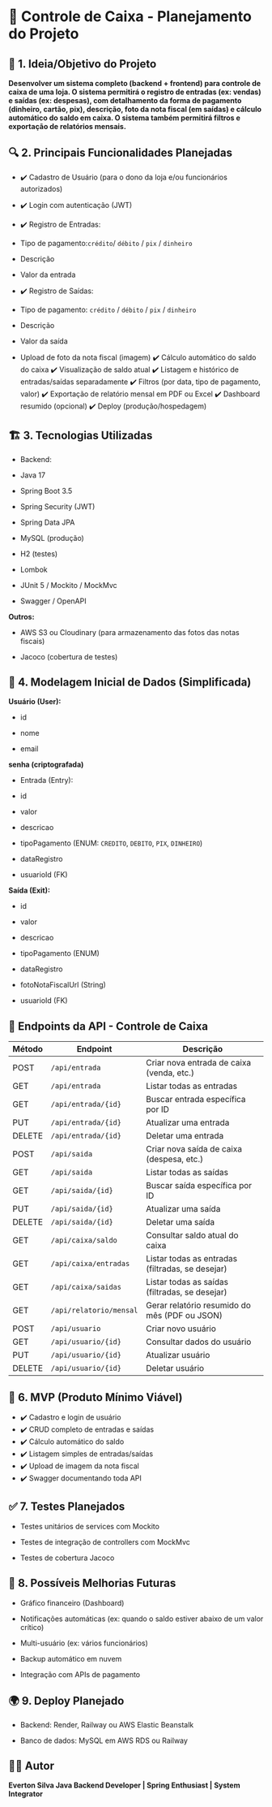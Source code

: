 # 📘 Controle de Caixa - Planejamento do Projeto

## 📝 1. Ideia/Objetivo do Projeto

**Desenvolver um sistema completo (backend + frontend) para controle de caixa de uma loja. O sistema permitirá o registro de entradas (ex: vendas) e saídas (ex: despesas), com detalhamento da forma de pagamento (dinheiro, cartão, pix), descrição, foto da nota fiscal (em saídas) e cálculo automático do saldo em caixa. O sistema também permitirá filtros e exportação de relatórios mensais.**

## 🔍 2. Principais Funcionalidades Planejadas

- ✔️ Cadastro de Usuário (para o dono da loja e/ou funcionários autorizados)
- ✔️ Login com autenticação (JWT)

- ✔️ Registro de Entradas:

- Tipo de pagamento:`crédito`/ `débito` / `pix` / `dinheiro`

- Descrição

- Valor da entrada
- ✔️ Registro de Saídas:

- Tipo de pagamento: `crédito` / `débito` / `pix` / `dinheiro`

- Descrição

- Valor da saída

- Upload de foto da nota fiscal (imagem)
✔️ Cálculo automático do saldo do caixa
✔️ Visualização de saldo atual
✔️ Listagem e histórico de entradas/saídas separadamente
✔️ Filtros (por data, tipo de pagamento, valor)
✔️ Exportação de relatório mensal em PDF ou Excel
✔️ Dashboard resumido (opcional)
✔️ Deploy (produção/hospedagem)

## 🏗️ 3. Tecnologias Utilizadas

* Backend:

* Java 17

* Spring Boot 3.5

* Spring Security (JWT)

* Spring Data JPA

* MySQL (produção)

* H2 (testes)

* Lombok

* JUnit 5 / Mockito / MockMvc

* Swagger / OpenAPI


**Outros:** 

* AWS S3 ou Cloudinary (para armazenamento das fotos das notas fiscais)

* Jacoco (cobertura de testes)

## 📂 4. Modelagem Inicial de Dados (Simplificada)

**Usuário (User):**

- id

- nome

- email

**senha (criptografada)**

- Entrada (Entry):

- id

- valor

- descricao

- tipoPagamento (ENUM: `CREDITO`, `DEBITO`, `PIX`, `DINHEIRO`)

- dataRegistro

- usuarioId (FK)

**Saída (Exit):**

- id

- valor

- descricao

- tipoPagamento (ENUM)

- dataRegistro

- fotoNotaFiscalUrl (String)

- usuarioId (FK)

## 📌 Endpoints da API - Controle de Caixa

| Método   | Endpoint                          | Descrição                                               |
|----------|-----------------------------------|---------------------------------------------------------|
| POST     | `/api/entrada`                    | Criar nova entrada de caixa (venda, etc.)                |
| GET      | `/api/entrada`                    | Listar todas as entradas                                |
| GET      | `/api/entrada/{id}`               | Buscar entrada específica por ID                        |
| PUT      | `/api/entrada/{id}`               | Atualizar uma entrada                                   |
| DELETE   | `/api/entrada/{id}`               | Deletar uma entrada                                     |
| POST     | `/api/saida`                      | Criar nova saída de caixa (despesa, etc.)                |
| GET      | `/api/saida`                      | Listar todas as saídas                                  |
| GET      | `/api/saida/{id}`                 | Buscar saída específica por ID                          |
| PUT      | `/api/saida/{id}`                 | Atualizar uma saída                                     |
| DELETE   | `/api/saida/{id}`                 | Deletar uma saída                                       |
| GET      | `/api/caixa/saldo`                | Consultar saldo atual do caixa                          |
| GET      | `/api/caixa/entradas`             | Listar todas as entradas (filtradas, se desejar)         |
| GET      | `/api/caixa/saidas`               | Listar todas as saídas (filtradas, se desejar)           |
| GET      | `/api/relatorio/mensal`           | Gerar relatório resumido do mês (PDF ou JSON)            |
| POST     | `/api/usuario`                    | Criar novo usuário                                      |
| GET      | `/api/usuario/{id}`               | Consultar dados do usuário                              |
| PUT      | `/api/usuario/{id}`               | Atualizar usuário                                       |
| DELETE   | `/api/usuario/{id}`               | Deletar usuário                                         |

## 📌 6. MVP (Produto Mínimo Viável)

- ✔️ Cadastro e login de usuário
- ✔️ CRUD completo de entradas e saídas
- ✔️ Cálculo automático do saldo
- ✔️ Listagem simples de entradas/saídas
- ✔️ Upload de imagem da nota fiscal
- ✔️ Swagger documentando toda API


## ✅ 7. Testes Planejados

* Testes unitários de services com Mockito

* Testes de integração de controllers com MockMvc

* Testes de cobertura Jacoco

## 🧩 8. Possíveis Melhorias Futuras

- Gráfico financeiro (Dashboard)

- Notificações automáticas (ex: quando o saldo estiver abaixo de um valor crítico)

- Multi-usuário (ex: vários funcionários)

- Backup automático em nuvem

- Integração com APIs de pagamento

## 🌍 9. Deploy Planejado

- Backend: Render, Railway ou AWS Elastic Beanstalk

- Banco de dados: MySQL em AWS RDS ou Railway

## 👨‍💻 Autor

**Everton Silva Java Backend Developer | Spring Enthusiast | System Integrator**


